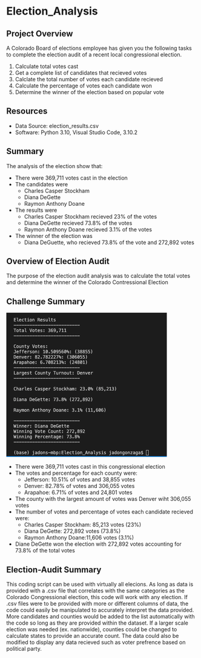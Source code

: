 # Election_Analysis

## Project Overview
A Colorado Board of elections employee has given you the following tasks to complete the election audit of a recent local congressional election.
1. Calculate total votes cast
2. Get a complete list of candidates that recieved votes
3. Calclate the total number of votes each candidate recieved
4. Calculate the percentage of votes each candidate won
5. Determine the winner of the election based on popular vote

## Resources
- Data Source: election_results.csv
- Software: Python 3.10, Visual Studio Code, 3.10.2

## Summary
The analysis of the election show that:
- There were 369,711 votes cast in the election
- The candidates were
  - Charles Casper Stockham
  - Diana DeGette
  - Raymon Anthony Doane
- The results were
  - Charles Casper Stockham recieved 23% of the votes
  - Diana DeGette recieved 73.8% of the votes
  - Raymon Anthony Doane recieved 3.1% of the votes
- The winner of the election was
  - Diana DeGuette, who recieved 73.8% of the vote and 272,892 votes

## Overview of Election Audit
  The purpose of the election audit analysis was to calculate the total votes and determine the winner of the Colorado Contressional Election

## Challenge Summary
![Election Results](https://github.com/JTGonzaga/Election_Analysis/blob/main/command_results.png)
- There were 369,711 votes cast in this congressional election
- The votes and percentage for each county were:
  - Jefferson: 10.51% of votes and 38,855 votes
  - Denver: 82.78% of votes and 306,055 votes
  - Arapahoe: 6.71% of votes and 24,801 votes
- The county with the largest amount of votes was Denver wiht 306,055 votes
- The number of votes and percentage of votes each candidate recieved were: 
   - Charles Casper Stockham: 85,213 votes (23%)
   - Diana DeGette: 272,892 votes (73.8%)
   - Raymon Anthony Doane:11,606 votes (3.1%)
- Diane DeGette won the election with 272,892 votes accounting for 73.8% of the total votes
## Election-Audit Summary
  This coding script can be used with virtually all elecions. As long as data is provided with a .csv file that correlates with the same categories as the Colorado Congressional election, this code will work with any election. If .csv files were to be provided with more or different columns of data, the code could easily be manipulated to accurately interpret the data provided. More candidates and counties would be added to the list automatically with the code so long as they are provided within the dataset. If a larger scale election was needed (ex. nationwide), counties could be changed to calculate states to provide an accurate count. The data could also be modified to display any data recieved such as voter prefrence based on political party. 
